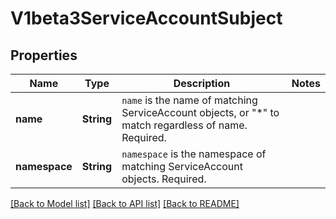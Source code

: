 # V1beta3ServiceAccountSubject

## Properties

Name | Type | Description | Notes
------------ | ------------- | ------------- | -------------
**name** | **String** | `name` is the name of matching ServiceAccount objects, or \"*\" to match regardless of name. Required. | 
**namespace** | **String** | `namespace` is the namespace of matching ServiceAccount objects. Required. | 

[[Back to Model list]](../README.md#documentation-for-models) [[Back to API list]](../README.md#documentation-for-api-endpoints) [[Back to README]](../README.md)


